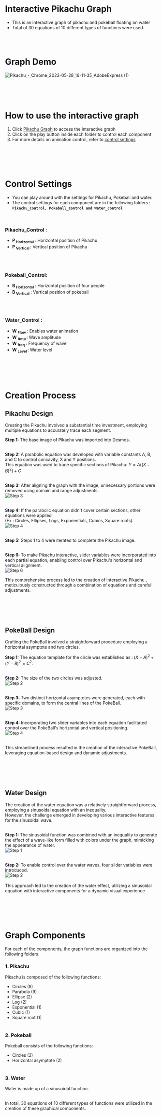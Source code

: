 # Interactive Pikachu Graph
* This is an interactive graph of pikachu and pokeball floating on water
* Total of 30 equations of 10 different types of functions were used.
<br />
<br />


# Graph Demo
![Pikachu_-_Chrome_2023-05-28_16-11-35_AdobeExpress (1)](https://github.com/juho-creator/Graphing-Pikachu/assets/72856990/df81b209-0bf5-4404-8255-aa2323151de5)
<br />
<br />
<br />
<br />
<br />

# How to use the interactive graph
1. Click [Pikachu Graph](https://www.desmos.com/calculator/v8mpye0wof) to access the interactive graph
2. Click on the play button inside each folder to control each component
3. For more details on animation control, refer to [control settings](https://github.com/juho-creator/Interactive-Pikachu-Pokeball-Graph/blob/main/README.md#control-settings)

<br />
<br />
<br />
<br />


# Control Settings
* You can play around with the settings for Pikachu, Pokeball and water. <br />
* The control settings for each component are in the following folders :  **`Pikachu_Control, Pokeball_Control and Water_Control`**
<br />


### Pikachu_Control :
* **P <sub> Horizontal</sub>** : Horizontal position of Pikachu 
* **P <sub> Vertical </sub>** : Vertical position of Pikachu
<br />
<br />


### Pokeball_Control: 
* **B	<sub>Horizontal</sub>** : Horizontal position of four people
* **B <sub>Vertical</sub>** : Vertical position of pokeball
<br />
<br />


### Water_Control :
* **W <sub> Flow</sub>** : Enables water animation<br />
* **W <sub>Amp </sub>** : Wave amplitude<br />
* **W	<sub> freq</sub>** : Frequency of wave <br />
* **W <sub>Level </sub>** : Water level<br />

<br />
<br />
<br />
<br />

# Creation Process

## Pikachu Design

Creating the Pikachu involved a substantial time investment, employing multiple equations to accurately trace each segment.

**Step 1:** The base image of Pikachu was imported into Desmos. <br /><br />

**Step 2:** A parabolic equation was developed with variable constants A, B, and C to control concavity, X and Y positions. <br />
This equation was used to trace specific sections of Pikachu:
$Y = A((X - B)^2) + C$
<br /><br />

**Step 3:** After aligning the graph with the image, unnecessary portions were removed using domain and range adjustments. <br />
![Step 3](https://github.com/juho-creator/Graphing-Pikachu/assets/72856990/88e56472-a879-4144-8cb2-e50f300d62f0)
<br /><br />

**Step 4:** If the parabolic equation didn't cover certain sections, other equations were applied <br />
(Ex : Circles, Ellipses, Logs, Exponentials, Cubics, Square roots).<br />
![Step 4](https://github.com/juho-creator/Graphing-Pikachu/assets/72856990/848dce22-e0b1-4037-8e9f-9bb35d6382d9)
<br /><br />

**Step 5:** Steps 1 to 4 were iterated to complete the Pikachu image. <br /><br />

**Step 6:** To make Pikachu interactive, slider variables were incorporated into each partial equation, enabling control over Pikachu's horizontal and vertical alignment. <br />
![Step 6](https://github.com/juho-creator/Graphing-Pikachu/assets/72856990/f740967f-7dd2-4423-91c6-f995e49a12b5)

This comprehensive process led to the creation of interactive Pikachu , meticulously constructed through a combination of equations and careful adjustments.

<br />
<br />
<br />
<br />

## PokeBall Design

Crafting the PokeBall involved a straightforward procedure employing a horizontal asymptote and two circles.

**Step 1:** The equation template for the circle was established as : $(X-A)^2 + (Y-B)^2 = C^2$. <br /><br />

**Step 2:** The size of the two circles was adjusted. <br />
![Step 2](https://github.com/juho-creator/Graphing-Pikachu/assets/72856990/beb67fe5-adab-4f77-96ee-f9a7a85dfbb5)
<br /><br />

**Step 3:** Two distinct horizontal asymptotes were generated, each with specific domains, to form the central lines of the PokeBall. <br />
![Step 3](https://github.com/juho-creator/Graphing-Pikachu/assets/72856990/762c90a4-571c-4e8f-b0fa-2b941eb5b2a0)
<br /><br />

**Step 4:** Incorporating two slider variables into each equation facilitated control over the PokeBall's horizontal and vertical positioning.<br />
![Step 4](https://github.com/juho-creator/Graphing-Pikachu/assets/72856990/cbe51756-feb1-4c6c-8cad-c2208d755d21)
<br /><br />

This streamlined process resulted in the creation of the interactive PokeBall, leveraging equation-based design and dynamic adjustments.

<br />
<br />
<br />
<br />

## Water Design
The creation of the water equation was a relatively straightforward process, employing a sinusoidal equation with an inequality. <br />
However, the challenge emerged in developing various interactive features for the sinusoidal wave.
<br /><br />


**Step 1:** The sinusoidal function was combined with an inequality to generate the effect of a wave-like form filled with colors under the graph, mimicking the appearance of water.<br />
![Step 1](https://github.com/juho-creator/Graphing-Pikachu/assets/72856990/cc93cff3-219d-404b-b094-5d4abb404dfa)
<br /><br />

**Step 2:** To enable control over the water waves, four slider variables were introduced.<br />
![Step 2](https://github.com/juho-creator/Graphing-Pikachu/assets/72856990/b03b495f-4305-4717-ab9a-d8a5ae29f076)
<br /><br />
This approach led to the creation of the water effect, utilizing a sinusoidal equation with interactive components for a dynamic visual experience.

<br />
<br />
<br />
<br />


# Graph Components

For each of the components, the graph functions are organized into the following folders:

### 1. Pikachu
Pikachu is composed of the following functions:
* Circles (9)
* Parabola (9)
* Ellipse (2)
* Log (2)
* Exponential (1)
* Cubic (1)
* Square root (1)
<br /><br />

### 2. Pokeball
Pokeball consists of the following functions:
* Circles (2)
* Horizontal asymptote (2)
<br /><br />


### 3. Water
Water is made up of a sinusoidal function.
<br /><br />

In total, 30 equations of 10 different types of functions were utilized in the creation of these graphical components.
 
